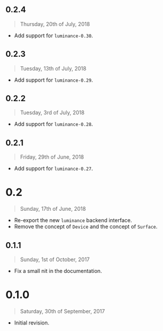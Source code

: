 ## 0.2.4

> Thursday, 20th of July, 2018

  - Add support for `luminance-0.30`.

## 0.2.3

> Tuesday, 13th of July, 2018

  - Add support for `luminance-0.29`.

## 0.2.2

> Tuesday, 3rd of July, 2018

  - Add support for `luminance-0.28`.

## 0.2.1

> Friday, 29th of June, 2018

  - Add support for `luminance-0.27`.

# 0.2

> Sunday, 17th of June, 2018

  - Re-export the new `luminance` backend interface.
  - Remove the concept of `Device` and the concept of `Surface`.

## 0.1.1

> Sunday, 1st of October, 2017

  - Fix a small nit in the documentation.

# 0.1.0

> Saturday, 30th of September, 2017

  - Initial revision.
